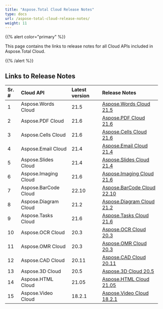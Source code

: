 ```yaml
---
title: "Aspose.Total Cloud Release Notes"
type: docs
url: /aspose-total-cloud-release-notes/
weight: 11
---
```


{{% alert color="primary" %}}

This page contains the links to release notes for all Cloud APIs included in Aspose.Total Cloud. 

{{% /alert %}}
## **Links to Release Notes**

|**Sr. #**|**Cloud API**|**Latest version**|**Release Notes**|
| :- | :- | :- | :- |
|1|Aspose.Words Cloud|21.5|[Aspose.Words Cloud 21.5](https://docs.aspose.cloud/words/release-notes/2021/21-5/)|
|2|Aspose.PDF Cloud|21.6|[Aspose.PDF Cloud 21.6](https://docs.aspose.cloud/pdf/aspose-pdf-cloud-21-6-release-notes/)|
|3|Aspose.Cells Cloud|21.6|[Aspose.Cells Cloud 21.6](https://docs.aspose.cloud/cells/aspose-cells-cloud-21-6-release-notes/)|
|4|Aspose.Email Cloud|21.4|[Aspose.Email Cloud 21.4](https://docs.aspose.cloud/email/aspose-email-cloud-21-4-release-notes/)|
|5|Aspose.Slides Cloud|21.4|[Aspose.Slides Cloud 21.4](https://docs.aspose.cloud/slides/aspose-slides-cloud-21-4-release-notes/)|
|6|Aspose.Imaging Cloud|21.6|[Aspose.Imaging Cloud 21.6](https://docs.aspose.cloud/imaging/aspose-imaging-cloud-21-6-release-notes/)|
|7|Aspose.BarCode Cloud|22.10|[Aspose.BarCode Cloud 22.10](https://docs.aspose.cloud/barcode/aspose-barcode-cloud-22-10-release-notes/)|
|8|Aspose.Diagram Cloud|21.2|[Aspose.Diagram Cloud 21.2](https://docs.aspose.cloud/diagram/aspose-diagram-cloud-21-2-release-notes/)|
|9|Aspose.Tasks Cloud|21.6|[Aspose.Tasks Cloud 21.6](https://docs.aspose.cloud/tasks/aspose-tasks-cloud-21-6-release-notes/)|
|10|Aspose.OCR Cloud|20.3|[Aspose.OCR Cloud 20.3](https://docs.aspose.cloud/ocr/aspose-ocr-for-cloud-20-03-release-notes/)|
|11|Aspose.OMR Cloud|20.3|[Aspose.OMR Cloud 20.3](https://docs.aspose.cloud/omr/aspose-omr-cloud-20-3-release-notes/)|
|12|Aspose.CAD Cloud|20.11|[Aspose.CAD Cloud 20.11](https://docs.aspose.cloud/cad/aspose-cad-cloud-20-11-release-notes/)|
|13|Aspose.3D Cloud|20.5|[Aspose.3D Cloud 20.5](https://docs.aspose.cloud/3d/aspose-3d-cloud-release-notes-20-5/)|
|14|Aspose.HTML Cloud|21.05|[Aspose.HTML Cloud 21.05](https://docs.aspose.cloud/html/aspose-html-cloud-21-05-release-notes/)|
|15|Aspose.Video Cloud|18.2.1|[Aspose.Video Cloud 18.2.1](https://docs.aspose.cloud/video/aspose-video-cloud-18-2-1-release-notes/)|
